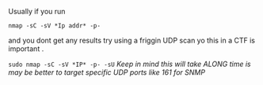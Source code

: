 
Usually if you run

```
nmap -sC -sV *Ip addr* -p- 
```
and you dont get any results try using a friggin UDP scan yo this in a CTF is important .

`sudo nmap -sC -sV *IP* -p- -sU` 
*Keep in mind this will take ALONG time is may be better to target specific UDP ports like 161 for SNMP*



